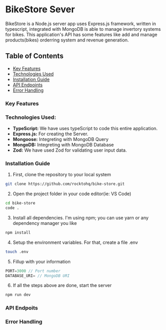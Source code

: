 <h1>BikeStore Sever</h1>

<p>BikeStore is a Node.js server app uses Express.js framework, written in typescript, integrated with MongoDB is able to manage invertory systems for bikes. This application's API has some features like add and manage products(bikes) orderring system and revenue generation.</p>

<h2>Table of Contents</h2>

- <a href="#keyFeatures">Key Features</a>
- <a href="#technologiesUsed">Technologies Used</a>
- <a href="#installationGuide">Installation Guide</a>
- <a href="#apiEndpoints">API Endpoints</a>
- <a href="#errorHandling">Error Handling</a>

<div id="keyFeatures">
<h3>Key Features</h3>
</div>

<div id="technologiesUsed">
<h3>Technologies Used:</h3>

- **TypeScript:** We have uses typeScript to code this entire application.
- **Express.js:** For creating the Server.
- **Mongoose:** Integreting with MongoDB Query
- **MongoDB:** Integreting with MongoDB Database
- **Zod:** We have used Zod for validating user input data.
</div>

<div id="installationGuide">
<h3>Installation Guide</h3>

1. First, clone the repository to your local system

```bash
git clone https://github.com/rocktohq/bike-store.git
```

2. Open the project folder in your code editor(ie: VS Code)

```bash
cd bike-store
code .
```

3. Install all dependencies. I'm using npm; you can use yarn or any dependency manager you like

```bash
npm install
```

4. Setup the environment variables. For that, create a file .env

```bash
touch .env
```

5. Fillup with your information

```javascript
PORT=3000 // Port number
DATABASE_URI= // MongoDB URI
```

6. If all the steps above are done, start the server

```bash
npm run dev
```

</div>

<div id="apiEndpoints">
<h3>API Endpoits</h3>
</div>

<div id="errorHandling">
<h3>Error Handling</h3>
</div>
